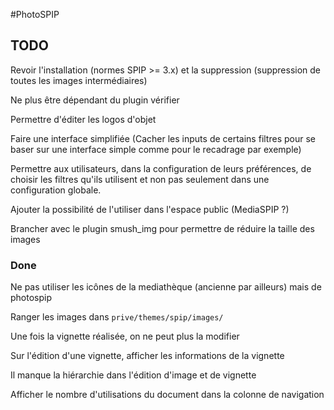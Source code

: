 #PhotoSPIP


## TODO

Revoir l'installation (normes SPIP >= 3.x) et la suppression (suppression de toutes les images intermédiaires)

Ne plus être dépendant du plugin vérifier

Permettre d'éditer les logos d'objet

Faire une interface simplifiée (Cacher les inputs de certains filtres pour se baser sur une interface simple comme pour le recadrage par exemple)

Permettre aux utilisateurs, dans la configuration de leurs préférences, de choisir les filtres qu'ils utilisent et non pas seulement dans une configuration globale.

Ajouter la possibilité de l'utiliser dans l'espace public (MediaSPIP ?)

Brancher avec le plugin smush_img pour permettre de réduire la taille des images 

### Done

Ne pas utiliser les icônes de la mediathèque (ancienne par ailleurs) mais de photospip

Ranger les images dans ```prive/themes/spip/images/```

Une fois la vignette réalisée, on ne peut plus la modifier

Sur l'édition d'une vignette, afficher les informations de la vignette

Il manque la hiérarchie dans l'édition d'image et de vignette

Afficher le nombre d'utilisations du document dans la colonne de navigation